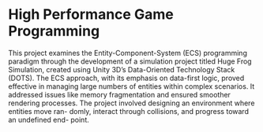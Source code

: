 # High Performance Game Programming

This project examines the Entity-Component-System (ECS) programming
paradigm through the development of a simulation project titled Huge Frog
Simulation, created using Unity 3D’s Data-Oriented Technology Stack (DOTS).
The ECS approach, with its emphasis on data-first logic, proved effective in
managing large numbers of entities within complex scenarios. It addressed
issues like memory fragmentation and ensured smoother rendering processes. 
The project involved designing an environment where entities move ran-
domly, interact through collisions, and progress toward an undefined end-
point.

